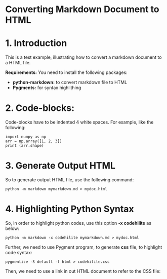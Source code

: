 Converting Markdown Document to HTML
===================================

# 1. Introduction

This is a test example, illustrating how to convert a 
markdown document to a HTML file. 

   **Requirements:** You need to install the following packages:

* **python-markdown:** to convert markdown file to HTML
* **Pygments:** for syntax highlithing

# 2. Code-blocks:

Code-blocks have to be indented 4 white spaces. For example, like the following:

    import numpy as np
    arr = np.array([1, 2, 3])
    print (arr.shape)

# 3. Generate Output HTML

So to generate output HTML file, use the following command:

    python -m markdown mymarkdown.md > mydoc.html

# 4. Highlighting Python Syntax

So, in order to highlight python codes, use this option **-x codehilite** as below:

    python -m markdown -x codehilite mymarkdown.md > mydoc.html

Further, we need to use Pygment program, to generate **css** file, to highlight code syntax:

    pygmentize -S default -f html > codehilite.css

Then, we need to use a link in out HTML document to refer to the CSS file:

   <link rel="stylesheet" type="text/css" href="./codehilite.css">
